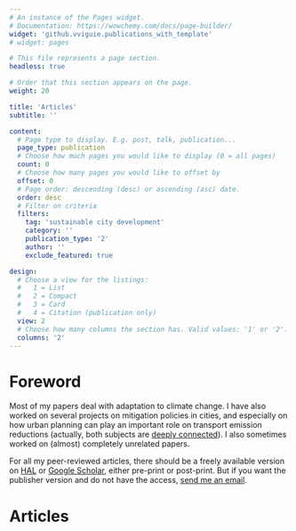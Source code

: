 ```yaml
---
# An instance of the Pages widget.
# Documentation: https://wowchemy.com/docs/page-builder/
widget: 'github.vviguie.publications_with_template'
# widget: pages

# This file represents a page section.
headless: true

# Order that this section appears on the page.
weight: 20

title: 'Articles'
subtitle: ''

content:
  # Page type to display. E.g. post, talk, publication...
  page_type: publication
  # Choose how much pages you would like to display (0 = all pages)
  count: 0
  # Choose how many pages you would like to offset by
  offset: 0
  # Page order: descending (desc) or ascending (asc) date.
  order: desc
  # Filter on criteria
  filters:
    tag: 'sustainable city development'
    category: ''
    publication_type: '2'
    author: ''
    exclude_featured: true

design:
  # Choose a view for the listings:
  #   1 = List
  #   2 = Compact
  #   3 = Card
  #   4 = Citation (publication only)
  view: 2
  # Choose how many columns the section has. Valid values: '1' or '2'.
  columns: '2'
---
```


# Foreword
Most of my papers deal with adaptation to climate change. I have also worked on several projects on mitigation policies in cities, and especially on how urban planning can play an important role on transport emission reductions (actually, both subjects are [deeply connected](https://doi.org/10.1038/nclimate1434)). I also sometimes worked on (almost) completely unrelated papers.

For all my peer-reviewed articles, there should be a freely available version on [HAL](https://cv.archives-ouvertes.fr/vincent-viguie?langChosen=fr) or [Google Scholar](https://scholar.google.com/citations?user=iElc2G8AAAAJ&hl), either pre-print or post-print. But if you want the publisher version and do not have the access, [send me an email](mailto:viguie.cired@gmail.com).



# Articles


